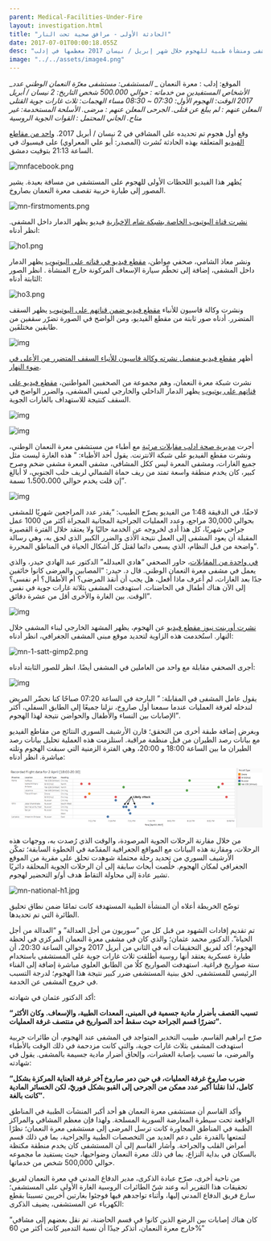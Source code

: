 ```yaml
---
parent: Medical-Facilities-Under-Fire
layout: investigation.html
title: "الحادثة الأولى - مرافق صحية تحت النار"
date: 2017-07-01T00:00:18.055Z
desc: "تقرير مُفصّل عن استهداف 25 مستشفى ومنشأة طبية للهجوم خلال شهر إبريل / نيسان 2017 معظمها في إدلب"
image: "../../assets/image4.png"
---
```


_الموقع: إدلب : معرة النعمان _
_المستشفى: مستشفى معرّة النعمان الوطني_
_عدد الأشخاص المستفيدين من خدماته : حوالي 500.000 شخص_
_التاريخ: 2 نيسان / أبريل 2017_
_الوقت: الهجوم الأول: 07:30 ~ 08:30 مساء_
_الهجمات: ثلاث غارات جوية_
_القتلى المعلن عنهم : لم يبلغ عن قتلى._
_الجرحى المعلن عنهم : مرضى._
_الأسلحة المستخدمة: غير متاح._
_الجاني المحتمل  : القوات الجوية الروسية_

وقع أول هجوم تم تحديده على المشافي في 2 نيسان / أبريل 2017\.  [واحد من مقاطع الفيديو](https://www.facebook.com/100009011485480/videos/vb.100009011485480/1736175996692766/?type=2&theater) المتعلقة بهذه الحادثة نُشرت (المصدر: أبو علي المعراوي) على فيسبوك في الساعة 21:13 بتوقيت دمشق.

![mnfacebook.png](https://lh4.googleusercontent.com/e_x9f_L2o2Vy92beAsMzsxT3Oud6NFQN0Qb9saGfQhkRjzxQvRPvTl5R03vJRFnQZ0G3Zu5CNPqjW66fteo7YutXxlDFmuCy-RLFaUSxMHfgEgET1R8iyZJZNNRhkyCkK8pUv78X)

يُظهر هذا الفيديو اللحظات الأولى للهجوم على المستشفى من مسافة بعيدة.  يشير المصور إلى طيارة حربية تقصف معرة النعمان بصاروخ.

![mn-firstmoments.png](https://lh3.googleusercontent.com/zNHRZc49WTRv2LcA7KsAGYn2T18quN6Cc64FZN8IPv2UqW0WGSJw2GCxNHmThPIL4hfbtOWVbuj7lL6IWpS_2t1qN3-u0guqjptYwH3ie1ZjqeGFp4P0zX6-nnbfJW4iZEJN4D8w)

[نشرت قناة اليوتيوب الخاصة بشبكة شام الإخبارية](https://www.youtube.com/watch?v=zJ1u05D0AAI) فيديو يظهر الدمار داخل المشفى. انظر أدناه:

![ho1.png](https://lh5.googleusercontent.com/rfvUkZ29FThIeAiAfTVgNABAO6It8xHGW34EsH-X-uAK7OCpCfMAHxbw4QOnFdiSADQsriv-cck6bsNK1xuVO5hL6nDa5O0RBoU7093kDBy9H4nBicOFJvwIKUQYL83hsaTPhEo0)

ونشر معاذ الشامي، صحفي مواطن، [مقطع فيديو في قناته على اليوتيوب](https://www.youtube.com/watch?v=lq8vN5ZPX8c)  يظهر الدمار داخل المشفى، إضافة إلى تحطّم سيارة الإسعاف المركونة خارج المنشأة . انظر الصور الثابتة أدناه:

![ho3.png](https://lh4.googleusercontent.com/lCTvbeRnB41PkktS_Dh9qUAU0VRHPY41SWRqA2tphZzEEnvDCBqS20ZM7SIDDdRFETbapVCohuBcHVe4skE_wVg9UHq2fVhpwSqDM7uylH2tQrofhI7ozYZ6M5VCOO4WApyOLO92)

ونشرت وكالة قاسيون للأنباء [مقطع فيديو ضمن قناتهم على اليوتيوب](https://www.youtube.com/watch?v=Qyv8TBn3AMk) يظهر السقف المتضرر. أدناه صور ثابتة من مقطع الفيديو، ومن الواضح في الصورة تضرّر سقفين من طابقين مختلفَين.

![img](https://lh6.googleusercontent.com/8g30N12Q9zgyuHuGLOnqsBHeC3TnykcOnBZrFtHpDMDnsIipJVdqC3Jv1uvSnX8vXndPoZHC6UqXeJTbKqiIL9xDGs8YA_-Cs2I2SlvQ-zmKcPlr9ZFmQuOwwrBW0uvSVrsYb0Cr)

أظهر [مقطع فيديو منفصل نشرته وكالة قاسيون للأنباء السقف المتضرر من الأعلى في ضوء النهار](https://www.youtube.com/watch?v=wJKHZAcTvKE).

نشرت شبكة معرة النعمان، وهم مجموعة من الصحفيين المواطنين، [مقطع فيديو على قناتهم على يوتيوب](https://www.youtube.com/watch?v=e5N5tBOOE9c) يظهر الدمار الداخلي والخارجي لمبنى المشفى، والضرر الواضح في السقف كنتيجة للاستهداف بالغارات الجوية.

![img](https://lh4.googleusercontent.com/_VFr5I1n_2G7UH6MD37ZA78jTVHXajiBcrq1ClNYWfKpcN9VeaOZxpNkytos3bvxC1IcEpnyswP9zGfSYjt18XNT3R9MLMK5KetnGYzbW-mxOcwaQ-SLG4Q1hbu8YloWfwC3GcqK)

![img](https://lh5.googleusercontent.com/-aESn-o7QciCGOHnJH0-tc7sYsRWpeNI4X_Q3c4-79L8kxyYkS16-u94S15m9rA5UCCI8vrp-O4kJC6bZHCmzBYqSDPClnZ0NuAwRZk8raCmSVDSOTh7SF_lyswpvWGGTbrB3s4y)

أجرت [مديرية صحة ادلب مقابلات مرئية](https://www.youtube.com/watch?v=iSAP3nj_X8Q) مع أطباء من مستشفى معرة النعمان الوطني، ونشرت مقطع الفيديو على شبكة الانترنت.  يقول أحد الأطباء: ” هذه الغارة ليست مثل جميع الغارات، ومشفى المعرة ليس ككل المشافي، مشفى المعرة مشفى ضخم وصرح كبير، كان يخدم منطقة واسعة تمتد من ريف حماة الشمالي لريف حلب الجنوبي، لا أبالغ إن قلت يخدم حوالي 1،500،000 نسمة”.

![img](https://lh3.googleusercontent.com/uQjUj6FeSd2yt5Wu8XX0LdMPug36OkBDtGBOVokbQDqCZtm3LLjzw-LWvBmZ9RV5cD3n97MJIi3DyXX4ggX2uTSF63ynkTefokTx4gfNQrVj4mQoygxGUatKifrHJEKXE7OUQdPu)

لاحقًا، في الدقيقة 1:48 من الفيديو يصرّح الطبيب: “يقدر عدد المراجعين شهريًا للمشفى بحوالي 30,000 مراجع، وعدد العمليات الجراحية المجانية المجراة أكثر من 1000 عمل جراحي شهريًا، كل هذا أدى لخروجه عن الخدمة حاليًا ولا يعتقد خلال الفترة القصيرة المقبلة أن يعود المشفى إلى العمل نتيجة الأذى والضرر الكبير الذي لحق به، وهي رسالة واضحة من قبل النظام، الذي يسعى دائما لقتل كل أشكال الحياة في المناطق المحررة”.

[في واحدة من المقابلات](https://www.youtube.com/watch?v=LBGfAG-Ob-Q)، حاور الصحفي “هادي العبدلله” الدكتور عبد الهادي حيدر، والذي يعمل في مشفى معرة النعمان الوطني. قال د. حيدر: “المصابين والمرضى كانوا خائفين جدًا بعد الغارات،  لم أعرف ماذا أفعل، هل يجب أن أنقذ المرضى؟ أم الأطفال؟ أم نفسي؟ إلى الآن هناك أطفال في الحاضنات. استهدفت المشفى بثلاثة غارات جوية في نفس الوقت. بين الغارة والأخرى أقل من عشرة دقائق”.

![img](https://lh4.googleusercontent.com/NiY4oOcrjl5CVJt91bBS15xSxyhNLdRTrlqpWtKXvC87Hfk5ZosalGOrB61gS5Cz7QdU2RmOKadPmit0DxU52pS2LpyhvaGZbDQZjsuEWUgEnJgTcm3zcF-84-1hcsAIkO6xD-ss)

[نشرت أورينت نيوز مقطع فيديو](https://www.youtube.com/watch?v=sx-eBZKNh6I) عن الهجوم، يظهر المشهد الخارجي لبناء المشفى خلال النهار. استُخدمت هذه الزاوية لتحديد موقع مبنى المشفى الجغرافي، انظر أدناه:

![mn-1-satt-gimp2.png](https://lh5.googleusercontent.com/0AbF5WuDxM6ZM_R4me20glLxlZVcsqB8F2mg6souWU3kMbstTbKcypXABnlIySO3RBVkbigVQ2t5_4SZUNtKe27UQoQ4JAj16XUuLNAkCCsPEKpxA_SVKfiL8-J47Q4EzxM3bC7d)

أجرى الصحفي مقابلة مع واحد من العاملين في المشفى أيضًا. انظر للصور الثابتة أدناه:

![img](https://lh3.googleusercontent.com/y8kJtpaiWt608xHgFQW8Ht1hGAfp2XqqWIteftsVvruWTW5uFqnVHEAF5ZOwRWYZkNugyLl8KnG-eM6-ytL98vSzScqZLpzWZcwpXOQ_S_bZSxxNMERZHRxHgpHe2IQm5qjqT2x-)

يقول عامل المشفى في المقابلة: ” البارحة في الساعة 07:20 صباحًا كنا نحضّر المريض لندخله لغرفة العمليات عندما سمعنا أول صاروخ، نزلنا جميعًا إلى الطابق السفلي،  أكثر الإصابات بين النساء والأطفال والحواضن نتيجة لهذا الهجوم”.

وبغرض إضافة طبقة أخرى من التحقق؛ قارن الأرشيف السوري النتائج من مقاطع الفيديو مع بيانات رصد الطيران من قبل منظمة مراقبة. استلزمت هذه العملية تحليل بيانات رصد الطيران ما بين الساعة 18:00 و 20:00،  وهي الفترة الزمنية التي سبقت الهجوم وتلته مباشرة. انظر أدناه:

![workflow](../../assets/2_april_2017b_with_arrows.width-800.png)

من خلال مقارنة الرحلات الجوية المرصودة، والوقت الذي رُصدت به، ووجهات هذه الرحلات، ومقارنة هذه البيانات مع المواقع الجغرافية المقدّمة في الخطوة السابقة؛ تمكّن الأرشيف السوري من تحديد رحلة محتملة شوهدت تحلق على مقرية من الموقع الجغرافي لمكان الهجوم. خلُصت أبحاث سابقة إلى أن الرحلات الجوية المحلقة دائريًا تشير عادة إلى محاولة التقاط هدف أو/و التحضير لهجوم.

![mn-national-h1.jpg](https://lh4.googleusercontent.com/GVbndL_DBUuCZ0ILoV40dAbl-xIVXM2N-Cg6JiPdTMQEIryQOmILlFSwtWyydg4aioZBUb9y150BzjSfdIZy0jgnodQiWtmYf82TArJWlJtJ0zl5HztSrkTekJOoEr0AHSUyS48q)

توضّح الخريطة أعلاه أن المنشأة الطبية المستهدفة كانت تمامًا ضمن نطاق تحليق الطائرة التي تم تحديدها.

تم تقديم إفادات الشهود من قبل كل من “سوريون من أجل العدالة” و “العدالة من أجل الحياة”.  الدكتور محمد عثمان؛ والذي كان في مشفى معرة النعمان المركزي في لحظة الهجوم؛  أكد لفريق التحقيقات أنه في الثاني من أبريل 2017 وحوالي الساعة 20:30، أن طيارة عسكرية يعتقد أنها روسية أطلقت ثلاث غارات جوية على المستشفى باستخدام ستة صواريخ فراغية. استهدفت الصواريخ كلًا من الطابق العلوي مباشرة إضافة إلى الفناء الرئيسي للمستشفى.  لحق ببنية المستشفى ضرر كبير نتيجة هذا الهجوم؛ لدرجة التسبب في خروج المشفى عن الخدمة.

أكد الدكتور عثمان في شهادته:

**“تسبب القصف بأضرار مادية جسمية في المبنى، المعدات الطبية، والإسعاف. وكان الأكثر تضررًا قسم الجراحة حيث سقط أحد الصواريخ في منتصف غرفة العمليات”.**

صرّح ابراهيم القاسم، طبيب التخدير المتواجد في المشفى عند الهجوم،  أن طائرات حربية استهدفت المشفى بثلاث غارات جوية، والتي كانت مزدحمة في ذلك الوقت بالأطباء والمرضى، ما تسبب بإصابة العشرات، وإلحاق أضرار مادية جسيمة بالمشفى. يقول في شهادته:

**“ضرب صاروخ غرفة العمليات، في حين دمر صاروخ آخر غرفة العناية المركزة بشكل كامل، لذا نقلنا أكبر عدد ممكن من الجرحى إلى القبو بشكل فوريّ، لكن الخسائر المادية كانت بالغة”.**

وأكد القاسم أن مستشفى معرة النعمان هو أحد أكبر المنشآت الطبية في المناطق الواقعة تحت سيطرة المعارضة السورية المسلحة. ولهذا فإن معظم المشافي والمراكز الطبية في المناطق المجاورة كانت ترسل المرضى إلى مستشفى معرة النعمان؛  نظرًا لتمتعها بالقدرة على دعم العديد من التخصصات الطبية والجراحية، بما في ذلك قسم أمراض القلب والجراحة. وأشار القاسم إلى أن المستشفى كان يخدم منطقة مكتظة بالسكان في بداية النزاع، بما في ذلك معرة النعمان وضواحيها، حيث يستفيد ما مجموعه حوالي 500,000 شخص من خدماتها.

من ناحية أخرى، صرّح عبادة الذكرى، مدير الدفاع المدني في معرة النعمان لفريق تحقيقات هذا التقرير أنه وعند شنّ الطائرات الروسية الغارة الأولى على المستشفى؛  سارع فريق الدفاع المدني إليها،  وأثناء تواجدهم فيها فوجئوا بغارتين أخريين تسببتا بقطع الكهرباء عن المستشفى، يضيف الذكرى:

“كان هناك إصابات بين الرضع الذين كانوا في قسم الحاضنة، تم نقل بعضهم إلى مشافي خارج معرة النعمان، أتذكر جيدًا أن نسبة التدمير كانت أكثر من 60%”
